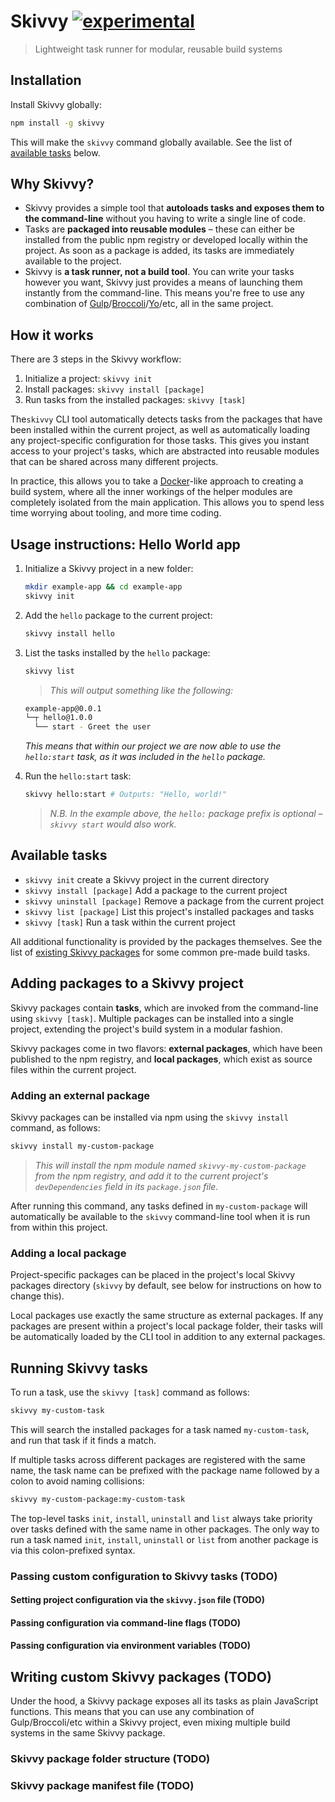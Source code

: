 # Skivvy [![experimental](http://badges.github.io/stability-badges/dist/experimental.svg)](http://github.com/badges/stability-badges)

> Lightweight task runner for modular, reusable build systems


## Installation

Install Skivvy globally:

```bash
npm install -g skivvy
```

This will make the `skivvy` command globally available. See the list of [available tasks](#available-tasks) below.


## Why Skivvy?

- Skivvy provides a simple tool that **autoloads tasks and exposes them to the command-line** without you having to write a single line of code.
- Tasks are **packaged into reusable modules** – these can either be installed from the public npm registry or developed locally within the project. As soon as a package is added, its tasks are immediately available to the project.
- Skivvy is **a task runner, not a build tool**. You can write your tasks however you want, Skivvy just provides a means of launching them instantly from the command-line. This means you're free to use any combination of [Gulp](http://gulpjs.com/)/[Broccoli](https://github.com/broccolijs/broccoli)/[Yo](https://github.com/yeoman/yo)/etc, all in the same project.


## How it works

There are 3 steps in the Skivvy workflow:

1. Initialize a project: `skivvy init`
2. Install packages: `skivvy install [package]`
3. Run tasks from the installed packages: `skivvy [task]`

The`skivvy` CLI tool automatically detects tasks from the packages that have been installed within the current project, as well as automatically loading any project-specific configuration for those tasks. This gives you instant access to your project's tasks, which are abstracted into reusable modules that can be shared across many different projects.

In practice, this allows you to take a [Docker](https://www.docker.com/)-like approach to creating a build system, where all the inner workings of the helper modules are completely isolated from the main application. This allows you to spend less time worrying about tooling, and more time coding.


## Usage instructions: Hello World app

1. Initialize a Skivvy project in a new folder:

    ```bash
    mkdir example-app && cd example-app
    skivvy init
    ```

2. Add the `hello` package to the current project:

    ```bash
    skivvy install hello
    ```

3. List the tasks installed by the `hello` package:

    ```bash
    skivvy list
    ```

    > _This will output something like the following:_
    ```bash
    example-app@0.0.1
    └─┬ hello@1.0.0
      └── start - Greet the user
    ```
    _This means that within our project we are now able to use the `hello:start` task, as it was included in the `hello` package._

4. Run the `hello:start` task:

    ```bash
    skivvy hello:start # Outputs: "Hello, world!"
    ```
    > _N.B. In the example above, the `hello:` package prefix is optional – `skivvy start` would also work._


## Available tasks

- `skivvy init` create a Skivvy project in the current directory
- `skivvy install [package]` Add a package to the current project
- `skivvy uninstall [package]` Remove a package from the current project
- `skivvy list [package]` List this project's installed packages and tasks
- `skivvy [task]` Run a task within the current project

All additional functionality is provided by the packages themselves. See the list of [existing Skivvy packages](#) for some common pre-made build tasks.


## Adding packages to a Skivvy project

Skivvy packages contain **tasks**, which are invoked from the command-line using `skivvy [task]`. Multiple packages can be installed into a single project, extending the project's build system in a modular fashion.

Skivvy packages come in two flavors: **external packages**, which have been published to the npm registry, and **local packages**, which exist as source files within the current project.


### Adding an external package

Skivvy packages can be installed via npm using the `skivvy install` command, as follows:

```bash
skivvy install my-custom-package
```

> _This will install the npm module named `skivvy-my-custom-package` from the npm registry, and add it to the current project's `devDependencies` field in its `package.json` file._

After running this command, any tasks defined in `my-custom-package` will automatically be available to the `skivvy` command-line tool when it is run from within this project.


### Adding a local package

Project-specific packages can be placed in the project's local Skivvy packages directory (`skivvy` by default, see below for instructions on how to change this).

Local packages use exactly the same structure as external packages. If any packages are present within a project's local package folder, their tasks will be automatically loaded by the CLI tool in addition to any external packages.


## Running Skivvy tasks

To run a task, use the `skivvy [task]` command as follows:

```bash
skivvy my-custom-task
```

This will search the installed packages for a task named `my-custom-task`, and run that task if it finds a match.

If multiple tasks across different packages are registered with the same name, the task name can be prefixed with the package name followed by a colon to avoid naming collisions:

```bash
skivvy my-custom-package:my-custom-task
```

The top-level tasks `init`, `install`, `uninstall` and `list` always take priority over tasks defined with the same name in other packages. The only way to run a task named `init`, `install`, `uninstall` or `list` from another package is via this colon-prefixed syntax.


### Passing custom configuration to Skivvy tasks (TODO)


#### Setting project configuration via the `skivvy.json` file (TODO)


#### Passing configuration via command-line flags (TODO)


#### Passing configuration via environment variables (TODO)


## Writing custom Skivvy packages (TODO)

Under the hood, a Skivvy package exposes all its tasks as plain JavaScript functions. This means that you can use any combination of Gulp/Broccoli/etc within a Skivvy project, even mixing multiple build systems in the same Skivvy package.


### Skivvy package folder structure (TODO)


### Skivvy package manifest file (TODO)
